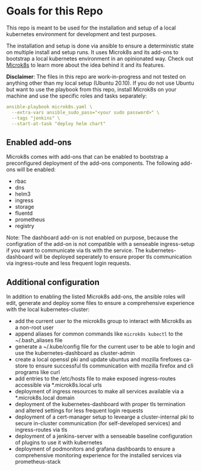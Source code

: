 # Goals for this Repo
This repo is meant to be used for the installation and setup of a local kubernetes environment for development and test purposes.

The installation and setup is done via ansible to ensure a deterministic state on multiple install and setup runs. It uses Microk8s and its add-ons to bootstrap a local kubernetes environment in an opinionated way. Check out [Microk8s](https://microk8s.io) to learn more about the idea behind it and its features.

**Disclaimer**: The files in this repo are work-in-progress and not tested on anything other than my local setup (Ubuntu 20.10). If you do not use Ubuntu but want to use the playbook from this repo, install Microk8s on your machine and use the specific roles and tasks separately:
```yaml
ansible-playbook microk8s.yaml \
  --extra-vars ansible_sudo_pass="<your sudo password>" \
  --tags "jenkins" \
  --start-at-task "deploy helm chart"
```

## Enabled add-ons
Microk8s comes with add-ons that can be enabled to bootstrap a preconfigured deployment of the add-ons components. The following add-ons will be enabled:

* rbac
* dns
* helm3
* ingress
* storage
* fluentd
* prometheus
* registry

Note: The dashboard add-on is not enabled on purpose, because the configration of the add-on is not compatible with a senseable ingress-setup if you want to communicate via tls with the service. The kubernetes-dashboard will be deployed seperately to ensure proper tls communication via ingress-route and less frequent login requests.

## Additional configuration
In addition to enabling the listed Microk8s add-ons, the ansible roles will edit, generate and deploy some files to ensure a comprehensive experience with the local kubernetes-cluster:

* add the current user to the microk8s group to interact with Microk8s as a non-root user
* append aliases for common commands like `microk8s kubectl` to the ~/.bash_aliases file
* generate a ~/.kube/config file for the current user to be able to login and use the kubernetes-dashboard as cluster-admin
* create a local openssl pki and update ubuntus and mozilla firefoxes ca-store to ensure successful tls communication with mozilla firefox and cli programs like curl
* add entries to the /etc/hosts file to make exposed ingress-routes accessible via *.microk8s.local urls
* deployment of ingress resources to make all services available via a *.microk8s.local domain
* deployment of the kubernetes-dashboard with proper tls termination and altered settings for less frequent login requests
* deployment of a cert-manager setup to levearge a cluster-internal pki to secure in-cluster communication (for self-developed services) and ingress-routes via tls
* deployment of a jenkins-server with a senseable baseline configuration of plugins to use it with kubernetes
* deployment of podmonitors and grafana dashboards to ensure a comprehensive monitoring experience for the installed services via prometheus-stack